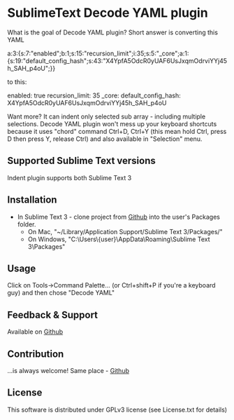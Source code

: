 # SublimeText Decode YAML plugin

<p>What is the goal of Decode YAML plugin? Short answer is converting this YAML</p>
    a:3:{s:7:"enabled";b:1;s:15:"recursion_limit";i:35;s:5:"_core";a:1:{s:19:"default_config_hash";s:43:"X4YpfA5OdcR0yUAF6UsJxqmOdrviYYj45h_SAH_p4oU";}}
<p>to this: </p>
    enabled: true
    recursion_limit: 35
    _core:
      default_config_hash: X4YpfA5OdcR0yUAF6UsJxqmOdrviYYj45h_SAH_p4oU
    
<p>Want more? It can indent only selected sub array - including multiple selections. Decode YAML plugin won't mess up your keyboard shortcuts because it uses "chord" command Ctrl+D, Ctrl+Y (this mean hold Ctrl, press D then press Y, release Ctrl) and also available in "Selection" menu. </p>

## Supported Sublime Text versions
Indent plugin supports both Sublime Text 3

## Installation
 - In Sublime Text 3 - clone project from [Github](https://github.com/Lakshman-N/sublimetext_decodeyaml.git) into the user's Packages folder.
    - On Mac, "~/Library/Application Support/Sublime Text 3/Packages/"
    - On Windows, "C:\Users\\{user}\AppData\Roaming\Sublime Text 3\Packages"

## Usage ##
Click on Tools->Command Palette... (or Ctrl+shift+P if you're a keyboard guy) and then chose "Decode YAML"

## Feedback & Support
Available on [Github](https://github.com/Lakshman-N/sublimetext_decodeyaml.git)

## Contribution
...is always welcome! Same place - [Github](https://github.com/Lakshman-N/sublimetext_decodeyaml.git)

## License
This software is distributed under GPLv3 license (see License.txt for details)
